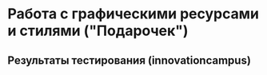# Работа с графическими ресурсами и стилями ("Подарочек")
## Результаты тестирования (innovationcampus)
